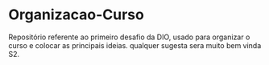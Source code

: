 # Organizacao-Curso
Repositório referente ao primeiro desafio da DIO, usado para organizar o curso e colocar as principais ideias. 
qualquer sugesta sera muito bem vinda  S2.
